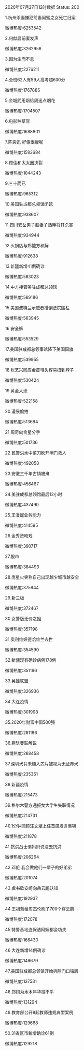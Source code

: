 2020年07月27日12时数据
Status: 200

1.杭州杀妻嫌犯前妻闺蜜之女死亡旧案

微博热度:6253542

2.何猷启前妻发声

微博热度:3262959

3.因为生而不息

微博热度:2276211

4.全班62人有59人高考超600分

微博热度:1767886

5.金城武用烟给周迅点烟花

微博热度:1704507

6.电影种草官

微博热度:1688801

7.陈奕迅 好像很瘦呢

微博热度:1583684

8.顾佳和太太圈决裂

微博热度:1044243

9.三十而已

微博热度:965312

10.美国驻成都总领馆闭馆

微博热度:938607

11.四川安岳男子趁妻子熟睡将其杀害

微博热度:934944

12.火锅店与郑恺方和解

微博热度:912638

13.新疆新增41例确诊

微博热度:583023

14.中方接管美驻成都总领馆

微博热度:569186

15.美国波特兰示威者推倒法院围栏

微博热度:563945

16.安全裤

微博热度:553529

17.美国驻成都总领事馆降下美国国旗

微博热度:539955

18.张艺兴回应金晨甩头容易扭到脖子

微博热度:530424

19.黄金大涨

微博热度:522158

20.漫展偷拍

微博热度:513684

21.周奇向俞星分手

微博热度:501736

22.民警洪水中菜刀砍开闸门救人

微博热度:492058

23.安徽三千年古镇被淹

微博热度:456467

24.美驻成都总领馆最后12小时

微博热度:437490

25.王漫妮业务能力

微博热度:414595

26.金秀贤吻戏

微博热度:390717

27.股市

微博热度:384493

28.庞星火笑称自己出现越少城市越安全

微博热度:375844

29.新三板

微博热度:372467

30.女警版无价之姐

微博热度:357198

31.奥利维娅德哈维兰去世

微博热度:354590

32.新疆现有确诊病例178例

微博热度:351166

33.英雄联盟

微博热度:326936

34.大连疫情

微博热度:301998

35.2020年财富中国500强

微博热度:281186

36.鹿晗曼联解说

微博热度:268458

37.深圳犬只未植入芯片被视为无证养犬

微博热度:235351

38.新疆疫情

微博热度:215473

39.格尔木警方通报女大学生失联情况

微博热度:214731

40.1分钟回顾汪文斌上任首周发言集锦

微博热度:211878

41.抗洪战士骗妈妈说没去抗洪

微博热度:206264

42.邓伦 我会做他们一辈子的好弟弟

微博热度:201074

43.虞书欣安崎向岳云鹏认错

微博热度:192937

44.王祖蓝给周杰伦刷了700个穿云箭

微博热度:172078

45.特警基地连保洁阿姨都会功夫

微博热度:166430

46.大连新增14例确诊

微博热度:146679

47.美国驻成都总领馆开始拆除门口铭牌

微博热度:137531

48.郑钧为水木年华抱不平

微博热度:131294

49.教育部公开8起教师违规典型案例

微博热度:129668

50.31省区市新增确诊61例

微博热度:129218

